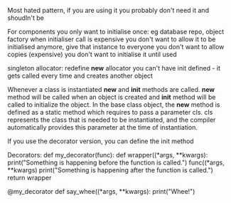 Most hated pattern, if you are using it you probably don't need it and shoudln't be

For components you only want to initialise once: eg database repo, object factory
when initialiser call is expensive
you don't want to allow it to be initialised anymore, give that instance to everyone
you don't want to allow copies (expensive)
you don't want to initialise it until used

singleton allocator:
redefine __new__ allocator
you can't have init defined - it gets called every time and creates another object

Whenever a class is instantiated __new__ and __init__ methods are called. __new__ method will be called when an object is created and __init__ method will be called to initialize the object. 
In the base class object, the __new__ method is defined as a static method which requires to pass a parameter cls.  cls represents the class that is needed to be instantiated, and the compiler automatically provides this parameter at the time of instantiation.

If you use the decorator version, you can define the init method

Decorators:
def my_decorator(func):
    def wrapper((*args, **kwargs):
        print("Something is happening before the function is called.")
        func((*args, **kwargs)
        print("Something is happening after the function is called.")
    return wrapper

@my_decorator
def say_whee((*args, **kwargs):
    print("Whee!")